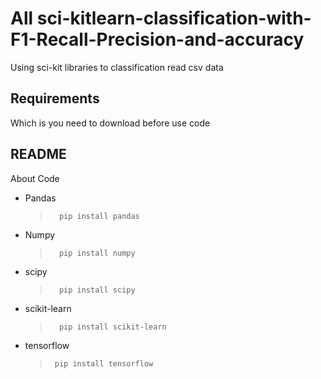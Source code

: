 # All sci-kitlearn-classification-with-F1-Recall-Precision-and-accuracy
Using sci-kit libraries to classification read csv data
<h2>Requirements</h2>
<p>Which is you need to download before use code</p>
<h2>README</h2>
<p>About Code</p>

<ul>
<li>
<p>Pandas</p>
  <blockquote>
<pre><code>  pip install pandas
</code></pre>
</blockquote>
</li>
<li>
 Numpy 
  <blockquote>
<pre><code>  pip install numpy
</code></pre>
</blockquote>
 </li>
<li>
 scipy
  <blockquote>
<pre><code>  pip install scipy
</code></pre>
</blockquote>
  </li>
<li>
  scikit-learn
    <blockquote>
<pre><code>  pip install scikit-learn
</code></pre>
</blockquote>
  </li>
<li>
  tensorflow
      <blockquote>
<pre><code> pip install tensorflow
</code></pre>
</blockquote>
  </li>
</ul>
